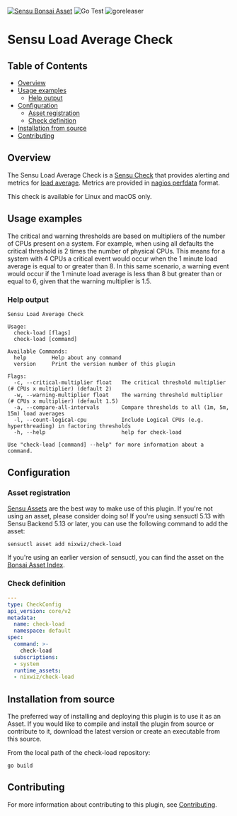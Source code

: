 [![Sensu Bonsai Asset](https://img.shields.io/badge/Bonsai-Download%20Me-brightgreen.svg?colorB=89C967&logo=sensu)](https://bonsai.sensu.io/assets/nixwiz/check-load)
![Go Test](https://github.com/nixwiz/check-load/workflows/Go%20Test/badge.svg)
![goreleaser](https://github.com/nixwiz/check-load/workflows/goreleaser/badge.svg)

# Sensu Load Average Check

## Table of Contents
- [Overview](#overview)
- [Usage examples](#usage-examples)
  - [Help output](#help-output)
- [Configuration](#configuration)
  - [Asset registration](#asset-registration)
  - [Check definition](#check-definition)
- [Installation from source](#installation-from-source)
- [Contributing](#contributing)

## Overview

The Sensu Load Average Check is a [Sensu Check][1] that provides alerting and
metrics for [load average][2].  Metrics are provided in [nagios perfdata][3]
format.

This check is available for Linux and macOS only.

## Usage examples

The critical and warning thresholds are based on multipliers of the number of
CPUs present on a system.  For example, when using all defaults the critical
threshold is 2 times the number of physical CPUs. This means for a system with
4 CPUs a critical event would occur when the 1 minute load average is equal to
or greater than 8. In this same scenario, a warning event would occur if the 1
minute load average is less than 8 but greater than or equal to 6, given that
the warning multiplier is 1.5.

### Help output

```
Sensu Load Average Check

Usage:
  check-load [flags]
  check-load [command]

Available Commands:
  help        Help about any command
  version     Print the version number of this plugin

Flags:
  -c, --critical-multiplier float   The critical threshold multiplier (# CPUs x multiplier) (default 2)
  -w, --warning-multiplier float    The warning threshold multiplier (# CPUs x multiplier) (default 1.5)
  -a, --compare-all-intervals       Compare thresholds to all (1m, 5m, 15m) load averages
  -l, --count-logical-cpu           Include Logical CPUs (e.g. hyperthreading) in factoring thresholds
  -h, --help                        help for check-load

Use "check-load [command] --help" for more information about a command.
```

## Configuration

### Asset registration

[Sensu Assets][4] are the best way to make use of this plugin. If you're not
using an asset, please consider doing so! If you're using sensuctl 5.13 with
Sensu Backend 5.13 or later, you can use the following command to add the asset:

```
sensuctl asset add nixwiz/check-load
```

If you're using an earlier version of sensuctl, you can find the asset on the
[Bonsai Asset Index][5].

### Check definition

```yml
---
type: CheckConfig
api_version: core/v2
metadata:
  name: check-load
  namespace: default
spec:
  command: >-
    check-load
  subscriptions:
  - system
  runtime_assets:
  - nixwiz/check-load
```

## Installation from source

The preferred way of installing and deploying this plugin is to use it as an
Asset. If you would like to compile and install the plugin from source or
contribute to it, download the latest version or create an executable from this
source.

From the local path of the check-load repository:

```
go build
```

## Contributing

For more information about contributing to this plugin, see [Contributing][6].

[1]: https://docs.sensu.io/sensu-go/latest/reference/checks/
[2]: http://www.brendangregg.com/blog/2017-08-08/linux-load-averages.html
[3]: https://docs.sensu.io/sensu-go/latest/observability-pipeline/observe-schedule/collect-metrics-with-checks/#supported-output-metric-formats
[4]: https://docs.sensu.io/sensu-go/latest/reference/assets/
[5]: https://bonsai.sensu.io/assets/nixwiz/check-load
[6]: https://github.com/sensu/sensu-go/blob/master/CONTRIBUTING.md
